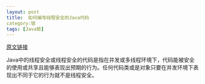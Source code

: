 ```yaml
---
layout: post
title:  如何编写线程安全的Java代码
category:锁
tags: [Java锁]
---
```


[原文链接](http://javarevisited.blogspot.sg/2012/01/how-to-write-thread-safe-code-in-java.html)

Java中的线程安全或线程安全的代码是指在并发或多线程环境下，代码能被安全的使用或共享且能够表现出预期的行为。任何代码类或是对象只要在并发环境下表现出不同于它的行为就不是线程安全。